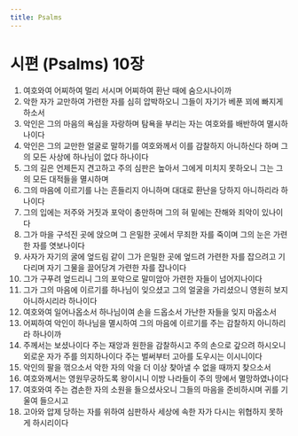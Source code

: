 ```yaml
---
title: Psalms
---
```


# 시편 (Psalms) 10장
1. 여호와여 어찌하여 멀리 서시며 어찌하여 환난 때에 숨으시나이까
1. 악한 자가 교만하여 가련한 자를 심히 압박하오니 그들이 자기가 베푼 꾀에 빠지게 하소서
1. 악인은 그의 마음의 욕심을 자랑하며 탐욕을 부리는 자는 여호와를 배반하여 멸시하나이다
1. 악인은 그의 교만한 얼굴로 말하기를 여호와께서 이를 감찰하지 아니하신다 하며 그의 모든 사상에 하나님이 없다 하나이다
1. 그의 길은 언제든지 견고하고 주의 심판은 높아서 그에게 미치지 못하오니 그는 그의 모든 대적들을 멸시하며
1. 그의 마음에 이르기를 나는 흔들리지 아니하며 대대로 환난을 당하지 아니하리라 하나이다
1. 그의 입에는 저주와 거짓과 포악이 충만하며 그의 혀 밑에는 잔해와 죄악이 있나이다
1. 그가 마을 구석진 곳에 앉으며 그 은밀한 곳에서 무죄한 자를 죽이며 그의 눈은 가련한 자를 엿보나이다
1. 사자가 자기의 굴에 엎드림 같이 그가 은밀한 곳에 엎드려 가련한 자를 잡으려고 기다리며 자기 그물을 끌어당겨 가련한 자를 잡나이다
1. 그가 구푸려 엎드리니 그의 포악으로 말미암아 가련한 자들이 넘어지나이다
1. 그가 그의 마음에 이르기를 하나님이 잊으셨고 그의 얼굴을 가리셨으니 영원히 보지 아니하시리라 하나이다
1. 여호와여 일어나옵소서 하나님이여 손을 드옵소서 가난한 자들을 잊지 마옵소서
1. 어찌하여 악인이 하나님을 멸시하여 그의 마음에 이르기를 주는 감찰하지 아니하리라 하나이까
1. 주께서는 보셨나이다 주는 재앙과 원한을 감찰하시고 주의 손으로 갚으려 하시오니 외로운 자가 주를 의지하나이다 주는 벌써부터 고아를 도우시는 이시니이다
1. 악인의 팔을 꺾으소서 악한 자의 악을 더 이상 찾아낼 수 없을 때까지 찾으소서
1. 여호와께서는 영원무궁하도록 왕이시니 이방 나라들이 주의 땅에서 멸망하였나이다
1. 여호와여 주는 겸손한 자의 소원을 들으셨사오니 그들의 마음을 준비하시며 귀를 기울여 들으시고
1. 고아와 압제 당하는 자를 위하여 심판하사 세상에 속한 자가 다시는 위협하지 못하게 하시리이다